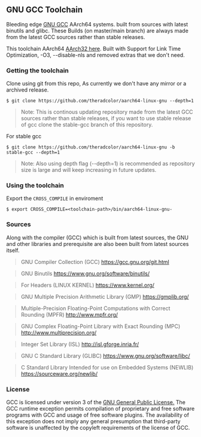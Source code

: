 ## GNU GCC Toolchain

Bleeding edge [GNU GCC](https://gcc.gnu.org/) AArch64 systems. built from sources with latest binutils and glibc. These Builds (on master/main branch) are always made from the latest GCC sources rather than stable releases.

This toolchain AArch64 [AArch32 here](https://github.com/theradcolor/arm-linux-gnueabi.git). Built with Support for Link Time Optimization, -O3, --disable-nls and removed extras that we don't need.

### Getting the toolchain

Clone using git from this repo, As currently we don't have any mirror or a archived release.

```
$ git clone https://github.com/theradcolor/aarch64-linux-gnu --depth=1
```

> Note: This is continous updating repository made from the latest GCC sources rather than stable releases, if you want to use stable release of gcc clone the stable-gcc branch of this repository.

For stable gcc
```
$ git clone https://github.com/theradcolor/aarch64-linux-gnu -b stable-gcc --depth=1
```

>  Note: Also using depth flag (--depth=1) is recommended as repository size is large and will keep increasing in future updates.

### Using the toolchain

Export the `CROSS_COMPILE` in enviroment

```
$ export CROSS_COMPILE=<toolchain-path>/bin/aarch64-linux-gnu-
```

### Sources

Along with the compiler (GCC) which is built from latest sources, the GNU and other libraries and prerequisite are also been built from latest sources itself.

> GNU Compiler Collection (GCC) https://gcc.gnu.org/git.html

> GNU Binutils https://www.gnu.org/software/binutils/

> For Headers (LINUX KERNEL) https://www.kernel.org/

> GNU Multiple Precision Arithmetic Library (GMP) https://gmplib.org/

> Multiple-Precision Floating-Point Computations with Correct Rounding (MPFR) http://www.mpfr.org/

> GNU Complex Floating-Point Library with Exact Rounding (MPC) http://www.multiprecision.org/

> Integer Set Library (ISL) http://isl.gforge.inria.fr/

> GNU C Standard Library (GLIBC) https://www.gnu.org/software/libc/

> C Standard Library Intended for use on Embedded Systems (NEWLIB) https://sourceware.org/newlib/

### License

GCC is licensed under version 3 of the [GNU General Public License.](https://www.gnu.org/licenses/gpl-3.0.html)
The GCC runtime exception permits compilation of proprietary and free software programs with GCC and usage of free software plugins. The availability of this exception does not imply any general presumption that third-party software is unaffected by the copyleft requirements of the license of GCC. 
